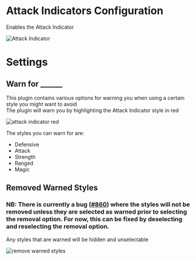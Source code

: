 # Attack Indicators Configuration
Enables the Attack Indicator

![Attack Indicator](https://i.imgur.com/q3ddy8Z.png)
# Settings
## Warn for ______
This plugin contains various options for warning you when using a certain style you might want to avoid  
The plugin will warn you by highlighting the Attack Indicator style in red

![attack indicator red](https://i.imgur.com/Oau0hLM.png)  

The styles you can warn for are:
* Defensive
* Attack
* Strength
* Ranged
* Magic

## Removed Warned Styles
### **NB: There is currently a bug ([#860](https://github.com/runelite/runelite/issues/860)) where the styles will not be removed unless they are selected as warned prior to selecting the removal option. For now, this can be fixed by deselecting and reselecting the removal option.**  
Any styles that are warned will be hidden and unselectable

![remove warned styles](https://i.imgur.com/1k0MiXl.png)
